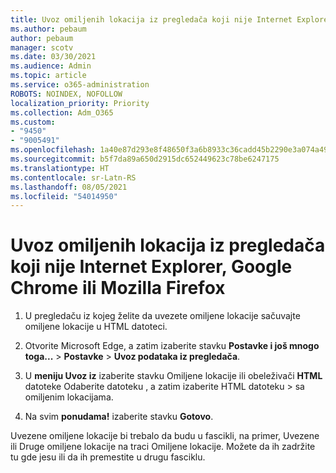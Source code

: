 ```yaml
---
title: Uvoz omiljenih lokacija iz pregledača koji nije Internet Explorer, Google Chrome ili Mozilla Firefox
ms.author: pebaum
author: pebaum
manager: scotv
ms.date: 03/30/2021
ms.audience: Admin
ms.topic: article
ms.service: o365-administration
ROBOTS: NOINDEX, NOFOLLOW
localization_priority: Priority
ms.collection: Adm_O365
ms.custom:
- "9450"
- "9005491"
ms.openlocfilehash: 1a40e87d293e8f48650f3a6b8933c36cadd45b2290e3a074a499c964a274d59b
ms.sourcegitcommit: b5f7da89a650d2915dc652449623c78be6247175
ms.translationtype: HT
ms.contentlocale: sr-Latn-RS
ms.lasthandoff: 08/05/2021
ms.locfileid: "54014950"
---
```

# <a name="import-favorites-from-a-browser-other-than-internet-explorer-google-chrome-or-mozilla-firefox"></a>Uvoz omiljenih lokacija iz pregledača koji nije Internet Explorer, Google Chrome ili Mozilla Firefox

1. U pregledaču iz kojeg želite da uvezete omiljene lokacije sačuvajte omiljene lokacije u HTML datoteci.

1. Otvorite Microsoft Edge, a zatim izaberite stavku **Postavke i još mnogo toga...**  >  **Postavke**  >  **Uvoz podataka iz pregledača**.

1. U **meniju Uvoz iz** izaberite stavku Omiljene lokacije ili obeleživači **HTML** datoteke Odaberite datoteku , a zatim izaberite HTML datoteku  >  sa omiljenim lokacijama.

1. Na svim **ponudama!** izaberite stavku **Gotovo**.

Uvezene omiljene lokacije bi trebalo da budu u fascikli, na primer, Uvezene ili Druge omiljene lokacije na traci Omiljene lokacije. Možete da ih zadržite tu gde jesu ili da ih premestite u drugu fasciklu.
